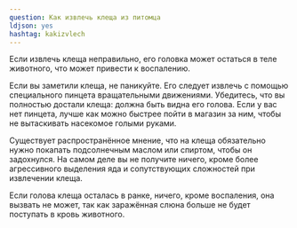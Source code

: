```yaml
---
question: Как извлечь клеща из питомца
ldjson: yes
hashtag: kakizvlech
---
```


Если извлечь клеща неправильно, его головка может остаться в теле животного, что может привести к воспалению.

Если вы заметили клеща, не паникуйте. Его следует извлечь с помощью специального пинцета вращательными движениями. Убедитесь, что вы полностью достали клеща: должна быть видна его голова. Если у вас нет пинцета, лучше как можно быстрее пойти в магазин за ним, чтобы не вытаскивать насекомое голыми руками. 

Существует распространённое мнение, что на клеща обязательно нужно покапать подсолнечным маслом или спиртом, чтобы он задохнулся. На самом деле вы не получите ничего, кроме более агрессивного выделения яда и сопутствующих сложностей при извлечении клеща. 

Если голова клеща осталась в ранке, ничего, кроме воспаления, она вызвать не может, так как заражённая слюна больше не будет поступать в кровь животного.